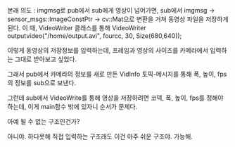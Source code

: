 본래 의도 : imgmsg로 pub에서 sub에게 영상이 넘어가면, 
sub에서 imgmsg -> sensor_msgs::ImageConstPtr -> cv::Mat으로 변환을 거쳐 동영상 파일을 저장하게 된다. 
이 때, VideoWriter 클래스를 통해 VideoWriter outputvideo("/home/output.avi", fourcc, 30, Size(680,640)); 

이렇게 동영상의 저장정보를 입력하는데, 프레임과 영상의 사이즈를 카메라에서 입력하는 그대로 받아보고 싶었다. 

그래서 pub에서 카메라의 정보를 새로 만든 VidInfo 토픽-메시지를 통해 폭, 높이, fps의 정보를 sub으로 보낸다.


그런데 sub에서 VideoWrite를 통해 영상을 저장하려면 코덱, 폭, 높이, fps를 정해야 하는데, 이게 main함수 밖에 있자니 순서가 문제다.

아예 될 수 없는 구조인건가?

아니야. 하다못해 직접 입력하는 구조래도 이건 아주 쉬운 구조야. 가능해. 
